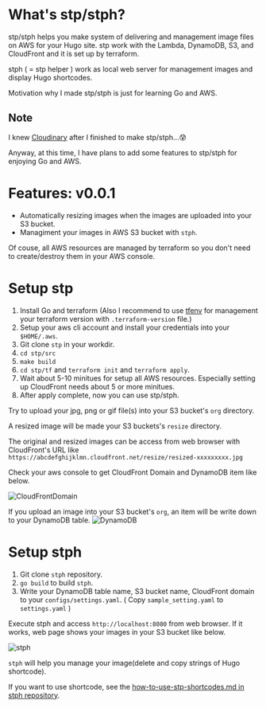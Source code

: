 # What's stp/stph?

stp/stph helps you make system of delivering and management image files on AWS for your Hugo site.
stp work with the Lambda, DynamoDB, S3, and CloudFront and it is set up by terraform.

stph ( = stp helper ) work as local web server for management images and display Hugo shortcodes.

Motivation why I made stp/stph is just for learning Go and AWS.

## Note

I knew [Cloudinary](https://cloudinary.com/) after I finished to make stp/stph...:cold_sweat:

Anyway, at this time, I have plans to add some features to stp/stph for enjoying Go and AWS.


# Features: v0.0.1

- Automatically resizing images when the images are uploaded into your S3 bucket.
- Managiment your images in AWS S3 bucket with `stph`.

Of couse, all AWS resources are managed by terraform so you don't need to create/destroy them in your AWS console.

# Setup stp

1. Install Go and terraform (Also I recommend to use [tfenv](https://github.com/tfutils/tfenv.) for management your terraform version with `.terraform-version` file.)
2. Setup your aws cli account and install your credentials into your `$HOME/.aws`.
3. Git clone `stp` in your workdir.
4. `cd stp/src`
4. `make build`
5. `cd stp/tf` and `terraform init` and `terraform apply`.
6. Wait about 5-10 minitues for setup all AWS resources. Especially setting up CloudFront needs about 5 or more minitues.
7. After apply complete, now you can use stp/stph.

Try to upload your jpg, png or gif file(s) into your S3 bucket's `org` directory.

A resized image will be made your S3 buckets's `resize` directory.

The original and resized images can be access from web browser with CloudFront's URL like `https://abcdefghijklmn.cloudfront.net/resize/resized-xxxxxxxxx.jpg`

Check your aws console to get CloudFront Domain and DynamoDB item like below.

![CloudFrontDomain](https://d3i0o7y01oiqpa.cloudfront.net/org/stp_cloudfront.png)

If you upload an image into your S3 bucket's `org`, an item will be write down to your DynamoDB table.
![DynamoDB](https://d3i0o7y01oiqpa.cloudfront.net/org/stp_dynamodb.png)

# Setup stph

1. Git clone `stph` repository.
2. `go build` to build `stph`.
3. Write your DynamoDB table name, S3 bucket name, CloudFront domain to your `configs/settings.yaml`. ( Copy `sample_setting.yaml` to `settings.yaml` )

Execute stph and access `http://localhost:8080` from web browser. If it works, web page shows your images in your S3 bucket like below.

![stph](https://d3i0o7y01oiqpa.cloudfront.net/org/stph_toppage.JPG)

`stph` will help you manage your image(delete and copy strings of Hugo shortcode).

If you want to use shortcode, see the [how-to-use-stp-shortcodes.md in stph repository](https://github.com/zono-dev/stph/blob/master/shortcodes/how-to-use-stp-shortcodes.md).
